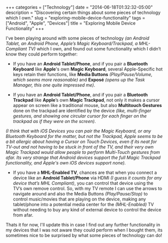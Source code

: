 +++
categories = ["Technology"]
date = "2014-06-18T01:32:32-05:00"
description = "Discovering certain things about some pieces of technology which I own."
slug = "exploring-mobile-device-functionality"
tags = ["Android", "Apple", "Devices"]
title = "Exploring Mobile Device Functionality"
+++

I've been playing around with some pieces of technology *(an Android Tablet, an Android Phone, Apple’s Magic Keyboard/Trackpad, a MHL-Compliant TV)* which I own, and found out some functionality which I didn’t know they could perform together:

- If you have an **Android Tablet/Phone**, and if you pair a **Bluetooth Keyboard** like **Apple**'s own **Magic Keyboard**, several Apple-Specific hot keys retain their functions, like **Media Buttons** *(Play/Pause/Volume, which seems more reasonable)* and **Exposé** *(opens up the Task Manager, this one quite impressed me)*.

- If you have an **Android Tablet/Phone**, and if you pair a **Bluetooth Trackpad** like **Apple**’s own **Magic Trackpad**, not only it makes a cursor appear on screen like a traditional mouse, but also **Multitouch Gestures** done on the trackpad are identified by the device *(like, multi-finger gestures, and showing one circular cursor for each finger on the trackpad as if they were on the screen)*.

*(I think that with iOS Devices you can pair the Magic Keyboard, or any Bluetooth Keyboard for the matter, but not the Trackpad, Apple seems to be a bit allergic about having a Cursor on Touch Devices, even if its neat for TV-out and not having to be stuck in front of the TV, and their very own Magic Trackpad would allow people to perform Multi-Touch gestures from afar. Its very strange that Android devices support the full Magic Trackpad functionality, and Apple's own iOS devices support none).*

- If you have a **MHL-Enabled TV**, chances are that when you connect a device like an **Android Tablet/Phone** via HDMI *(I guess it counts for any device that’s MHL Compliant)*, you can control that device using the TV’s own remove control. So, with my TV remote I can use the arrows to navigate around and also the Media Buttons *(Play/Pause/Stop)* to control music/movies that are playing on the device, making any tablet/phone into a potential media center for the *(MHL-Enabled)* TV without needing to buy any kind of external device to control the device from afar.

Thats it for now, I'll update this in case I find out any further functionality in my devices that I was not aware they could perform when I bought them, its sometimes nice to be surprised by what some pieces of technology can do!